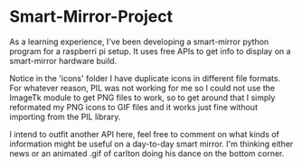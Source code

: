 # Smart-Mirror-Project
As a learning experience, I've been developing a smart-mirror python program for a raspberri pi setup. It uses free APIs to get info to display on a smart-mirror hardware build. 

Notice in the 'icons' folder I have duplicate icons in different file formats. For whatever reason, PIL was not working for me so I could not use the ImageTk module to get PNG files to work, so to get around that I simply reformated my PNG icons to GIF files and it works just fine without importing from the PIL library. 

I intend to outfit another API here, feel free to comment on what kinds of information might be useful on a day-to-day smart mirror. I'm thinking either news or an animated .gif of carlton doing his dance on the bottom corner. 
